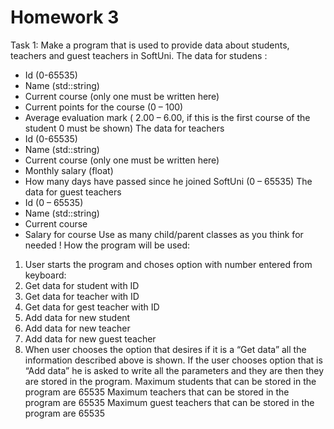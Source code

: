 # Homework 3

Task 1:
Make a program that is used to provide data about students, teachers and guest teachers in 
SoftUni.
The data for studens :
- Id (0-65535)
- Name (std::string)
- Current course (only one must be written here)
- Current points for the course (0 – 100)
- Average evaluation mark ( 2.00 – 6.00, if this is the first course of the student 0 
must be shown)
The data for teachers
- Id (0-65535)
- Name (std::string)
- Current course (only one must be written here)
- Monthly salary (float)
- How many days have passed since he joined SoftUni (0 – 65535)
The data for guest teachers
- Id (0 – 65535)
- Name (std::string)
- Current course
- Salary for course
Use as many child/parent classes as you think for needed !
How the program will be used:
1. User starts the program and choses option with number entered from keyboard:
1. Get data for student with ID
2. Get data for teacher with ID
3. Get data for gest teacher with ID
4. Add data for new student
5. Add data for new teacher
6. Add data for new guest teacher
2. When user chooses the option that desires if it is a “Get data” all the information 
described above is shown. If the user chooses option that is “Add data” he is asked 
to write all the parameters and they are then they are stored in the program.
Maximum students that can be stored in the program are 65535
Maximum teachers that can be stored in the program are 65535
Maximum guest teachers that can be stored in the program are 65535

